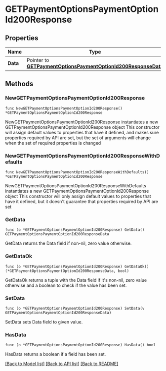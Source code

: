 # GETPaymentOptionsPaymentOptionId200Response

## Properties

Name | Type | Description | Notes
------------ | ------------- | ------------- | -------------
**Data** | Pointer to [**GETPaymentOptionsPaymentOptionId200ResponseData**](GETPaymentOptionsPaymentOptionId200ResponseData.md) |  | [optional] 

## Methods

### NewGETPaymentOptionsPaymentOptionId200Response

`func NewGETPaymentOptionsPaymentOptionId200Response() *GETPaymentOptionsPaymentOptionId200Response`

NewGETPaymentOptionsPaymentOptionId200Response instantiates a new GETPaymentOptionsPaymentOptionId200Response object
This constructor will assign default values to properties that have it defined,
and makes sure properties required by API are set, but the set of arguments
will change when the set of required properties is changed

### NewGETPaymentOptionsPaymentOptionId200ResponseWithDefaults

`func NewGETPaymentOptionsPaymentOptionId200ResponseWithDefaults() *GETPaymentOptionsPaymentOptionId200Response`

NewGETPaymentOptionsPaymentOptionId200ResponseWithDefaults instantiates a new GETPaymentOptionsPaymentOptionId200Response object
This constructor will only assign default values to properties that have it defined,
but it doesn't guarantee that properties required by API are set

### GetData

`func (o *GETPaymentOptionsPaymentOptionId200Response) GetData() GETPaymentOptionsPaymentOptionId200ResponseData`

GetData returns the Data field if non-nil, zero value otherwise.

### GetDataOk

`func (o *GETPaymentOptionsPaymentOptionId200Response) GetDataOk() (*GETPaymentOptionsPaymentOptionId200ResponseData, bool)`

GetDataOk returns a tuple with the Data field if it's non-nil, zero value otherwise
and a boolean to check if the value has been set.

### SetData

`func (o *GETPaymentOptionsPaymentOptionId200Response) SetData(v GETPaymentOptionsPaymentOptionId200ResponseData)`

SetData sets Data field to given value.

### HasData

`func (o *GETPaymentOptionsPaymentOptionId200Response) HasData() bool`

HasData returns a boolean if a field has been set.


[[Back to Model list]](../README.md#documentation-for-models) [[Back to API list]](../README.md#documentation-for-api-endpoints) [[Back to README]](../README.md)


